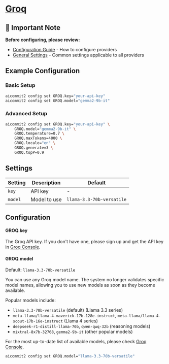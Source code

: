 # <a href="https://groq.com/" target="_blank">Groq</a>

## 📌 Important Note

**Before configuring, please review:**

- [Configuration Guide](../../README.md#configuration) - How to configure providers
- [General Settings](../../README.md#general-settings) - Common settings applicable to all providers

## Example Configuration

### Basic Setup

```sh
aicommit2 config set GROQ.key="your-api-key"
aicommit2 config set GROQ.model="gemma2-9b-it"
```

### Advanced Setup

```sh
aicommit2 config set GROQ.key="your-api-key" \
    GROQ.model="gemma2-9b-it" \
    GROQ.temperature=0.7 \
    GROQ.maxTokens=4000 \
    GROQ.locale="en" \
    GROQ.generate=3 \
    GROQ.topP=0.9
```

## Settings

| Setting | Description  | Default                   |
| ------- | ------------ | ------------------------- |
| `key`   | API key      | -                         |
| `model` | Model to use | `llama-3.3-70b-versatile` |

## Configuration

#### GROQ.key

The Groq API key. If you don't have one, please sign up and get the API key in [Groq Console](https://console.groq.com).

#### GROQ.model

Default: `llama-3.3-70b-versatile`

You can use any Groq model name. The system no longer validates specific model names, allowing you to use new models as soon as they become available.

Popular models include:
- `llama-3.3-70b-versatile` (default) (Llama 3.3 series)
- `meta-llama/llama-4-maverick-17b-128e-instruct`, `meta-llama/llama-4-scout-17b-16e-instruct` (Llama 4 series)
- `deepseek-r1-distill-llama-70b`, `qwen-qwq-32b` (reasoning models)
- `mixtral-8x7b-32768`, `gemma2-9b-it` (other popular models)

For the most up-to-date list of available models, please check [Groq Console](https://console.groq.com).

```sh
aicommit2 config set GROQ.model="llama-3.3-70b-versatile"
```
